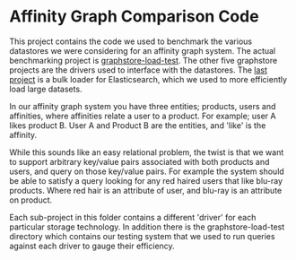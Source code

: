 Affinity Graph Comparison Code
==============================

This project contains the code we used to benchmark the various datastores we were considering for an affinity graph system. The actual benchmarking project is [graphstore-load-test](graphstore-load-test). The other five graphstore projects are the drivers used to interface with the datastores. The [last project](elasticsearch-bulk-loader) is a bulk loader for Elasticsearch, which we used to more efficiently load large datasets. 

In our affinity graph system you have three entities; products, users and affinities, where affinities relate a user to a product. For example; user A likes product B. User A and Product B are the entities, and 'like' is the affinity.

While this sounds like an easy relational problem, the twist is that we want to support arbitrary key/value pairs associated with both products and users, and query on those key/value pairs. For example the system should be able to satisfy a query looking for any red haired users that like blu-ray products. Where red hair is an attribute of user, and blu-ray is an attribute on product.

Each sub-project in this folder contains a different 'driver' for each particular storage technology. In addition there is the graphstore-load-test directory which contains our testing system that we used to run queries against each driver to gauge their efficiency.
